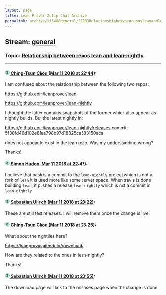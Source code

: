 ```yaml
---
layout: page
title: Lean Prover Zulip Chat Archive 
permalink: archive/113488general/21093Relationshipbetweenreposleanandleannightly.html
---
```


## Stream: [general](index.html)
### Topic: [Relationship between repos lean and lean-nightly](21093Relationshipbetweenreposleanandleannightly.html)

---

#### [![Click to go to Zulip](../../assets/img/zulip2.png) Ching-Tsun Chou (Mar 11 2018 at 22:44)](https://leanprover.zulipchat.com/#narrow/stream/113488-general/topic/Relationship%20between%20repos%20lean%20and%20lean-nightly/near/123582525):
I am confused about the relationship between the following two repos:

https://github.com/leanprover/lean

https://github.com/leanprover/lean-nightly

I thought the latter contains snapshots of the former which also appear as nightly builds.  But the latest nightly in:

https://github.com/leanprover/lean-nightly/releases
commit: 5f38fd46d102e81ea798b97d18825ca583150aca

does not appear to exist in the lean repo.  Was my understanding wrong?

Thanks!

#### [![Click to go to Zulip](../../assets/img/zulip2.png) Simon Hudon (Mar 11 2018 at 22:47)](https://leanprover.zulipchat.com/#narrow/stream/113488-general/topic/Relationship%20between%20repos%20lean%20and%20lean-nightly/near/123582599):
I believe that hash is a commit to the `lean-nightly` project which is not a fork of `lean` it is used more like some server space. When travis is done building `lean`, it pushes a release `lean-nightly` which is not a commit in `lean-nightly`

#### [![Click to go to Zulip](../../assets/img/zulip2.png) Sebastian Ullrich (Mar 11 2018 at 23:22)](https://leanprover.zulipchat.com/#narrow/stream/113488-general/topic/Relationship%20between%20repos%20lean%20and%20lean-nightly/near/123583589):
These are still test releases. I will remove them once the change is live.

#### [![Click to go to Zulip](../../assets/img/zulip2.png) Ching-Tsun Chou (Mar 11 2018 at 23:25)](https://leanprover.zulipchat.com/#narrow/stream/113488-general/topic/Relationship%20between%20repos%20lean%20and%20lean-nightly/near/123583642):
What about the nightlies here?

https://leanprover.github.io/download/

How are they related to the ones in lean-nightly?

Thanks!

#### [![Click to go to Zulip](../../assets/img/zulip2.png) Sebastian Ullrich (Mar 11 2018 at 23:55)](https://leanprover.zulipchat.com/#narrow/stream/113488-general/topic/Relationship%20between%20repos%20lean%20and%20lean-nightly/near/123584437):
The download page will link to the releases page when the change is done

